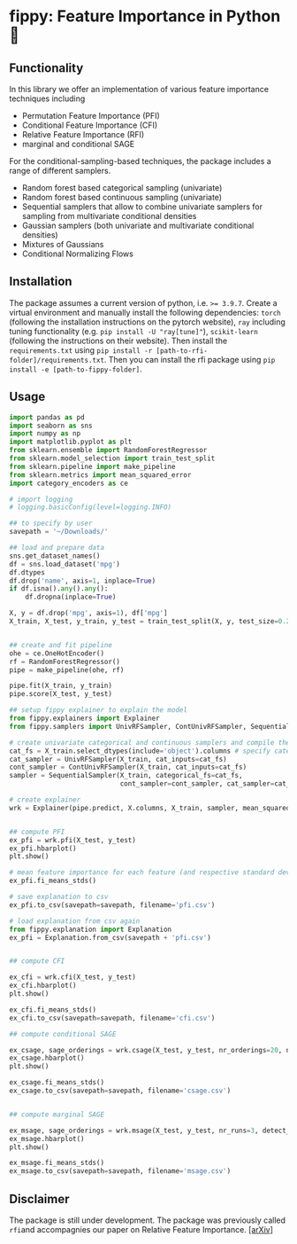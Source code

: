 # fippy: Feature Importance in Python 🐬

## Functionality

In this library we offer an implementation of various feature importance techniques including

- Permutation Feature Importance (PFI)
- Conditional Feature Importance (CFI)
- Relative Feature Importance (RFI)
- marginal and conditional SAGE

For the conditional-sampling-based techniques, the package includes a range of different samplers.

- Random forest based categorical sampling (univariate)
- Random forest based continuous sampling (univariate)
- Sequential samplers that allow to combine univariate samplers for sampling from multivariate conditional densities
- Gaussian samplers (both univariate and multivariate conditional densities)
- Mixtures of Gaussians
- Conditional Normalizing Flows


## Installation

The package assumes a current version of python, i.e. `>= 3.9.7`. Create a virtual environment and manually install the following dependencies: `torch` (following the installation instructions on the pytorch website), `ray` including tuning functionality (e.g. `pip install -U "ray[tune]"`), `scikit-learn` (following the instructions on their website). Then install the `requirements.txt` using `pip install -r [path-to-rfi-folder]/requirements.txt`. Then you can install the rfi package using `pip install -e [path-to-fippy-folder]`. 


## Usage

```python
import pandas as pd
import seaborn as sns
import numpy as np
import matplotlib.pyplot as plt
from sklearn.ensemble import RandomForestRegressor
from sklearn.model_selection import train_test_split
from sklearn.pipeline import make_pipeline
from sklearn.metrics import mean_squared_error
import category_encoders as ce

# import logging
# logging.basicConfig(level=logging.INFO)

## to specify by user
savepath = '~/Downloads/'

## load and prepare data
sns.get_dataset_names()
df = sns.load_dataset('mpg')
df.dtypes
df.drop('name', axis=1, inplace=True)
if df.isna().any().any():
    df.dropna(inplace=True)

X, y = df.drop('mpg', axis=1), df['mpg']
X_train, X_test, y_train, y_test = train_test_split(X, y, test_size=0.2, random_state=42)


## create and fit pipeline
ohe = ce.OneHotEncoder()
rf = RandomForestRegressor()
pipe = make_pipeline(ohe, rf)

pipe.fit(X_train, y_train)
pipe.score(X_test, y_test)

## setup fippy explainer to explain the model
from fippy.explainers import Explainer
from fippy.samplers import UnivRFSampler, ContUnivRFSampler, SequentialSampler

# create univariate categorical and continuous samplers and compile them to sequential sampler
cat_fs = X_train.select_dtypes(include='object').columns # specify categorical features
cat_sampler = UnivRFSampler(X_train, cat_inputs=cat_fs)
cont_sampler = ContUnivRFSampler(X_train, cat_inputs=cat_fs)
sampler = SequentialSampler(X_train, categorical_fs=cat_fs,
                            cont_sampler=cont_sampler, cat_sampler=cat_sampler)

# create explainer
wrk = Explainer(pipe.predict, X.columns, X_train, sampler, mean_squared_error)


## compute PFI
ex_pfi = wrk.pfi(X_test, y_test)
ex_pfi.hbarplot()
plt.show()

# mean feature importance for each feature (and respective standard deviation)
ex_pfi.fi_means_stds()

# save explanation to csv 
ex_pfi.to_csv(savepath=savepath, filename='pfi.csv')

# load explanation from csv again
from fippy.explanation import Explanation
ex_pfi = Explanation.from_csv(savepath + 'pfi.csv')


## compute CFI

ex_cfi = wrk.cfi(X_test, y_test)
ex_cfi.hbarplot()
plt.show()

ex_cfi.fi_means_stds()
ex_cfi.to_csv(savepath=savepath, filename='cfi.csv')

## compute conditional SAGE

ex_csage, sage_orderings = wrk.csage(X_test, y_test, nr_orderings=20, nr_runs=3)
ex_csage.hbarplot()
plt.show()

ex_csage.fi_means_stds()
ex_csage.to_csv(savepath=savepath, filename='csage.csv')


## compute marginal SAGE

ex_msage, sage_orderings = wrk.msage(X_test, y_test, nr_runs=3, detect_convergence=True)
ex_msage.hbarplot()
plt.show()

ex_msage.fi_means_stds()
ex_msage.to_csv(savepath=savepath, filename='msage.csv')
```

## Disclaimer

The package is still under development. 
The package was previously called `rfi`and accompagnies our paper on Relative Feature Importance. [[arXiv]](https://arxiv.org/abs/2007.08283)
